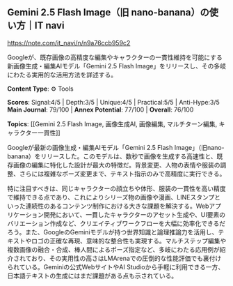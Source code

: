 ## Gemini 2.5 Flash Image（旧 nano-banana）の使い方｜IT navi

https://note.com/it_navi/n/n9a76ccb959c2

Googleが、既存画像の高精度な編集やキャラクターの一貫性維持を可能にする新画像生成・編集AIモデル「Gemini 2.5 Flash Image」をリリースし、その多岐にわたる実用的な活用方法を詳述する。

**Content Type**: ⚙️ Tools

**Scores**: Signal:4/5 | Depth:3/5 | Unique:4/5 | Practical:5/5 | Anti-Hype:3/5
**Main Journal**: 79/100 | **Annex Potential**: 77/100 | **Overall**: 76/100

**Topics**: [[Gemini 2.5 Flash Image, 画像生成AI, 画像編集, マルチターン編集, キャラクター一貫性]]

Googleが最新の画像生成・編集AIモデル「Gemini 2.5 Flash Image」（旧nano-banana）をリリースした。このモデルは、数秒で画像を生成する高速性と、既存画像の編集に特化した設計が最大の特徴だ。背景変更、人物の表情や服装の調整、さらには複雑なポーズ変更まで、テキスト指示のみで高精度に実行できる。

特に注目すべきは、同じキャラクターの顔立ちや体形、服装の一貫性を高い精度で維持できる点であり、これによりシリーズ物の画像や漫画、LINEスタンプといった連続性のあるコンテンツ制作における大きな課題を解決する。Webアプリケーション開発において、一貫したキャラクターのアセット生成や、UI要素のバリエーション作成など、クリエイティブワークフローを大幅に効率化できるだろう。また、GoogleのGeminiモデルが持つ世界知識と論理推論力を活用し、テキストやロゴの正確な再現、意味的な整合性も実現する。マルチステップ編集や複数画像の融合・合成、棒人間によるポーズ指定など、多岐にわたる応用例が紹介されており、その実用性の高さはLMArenaでの圧倒的な性能評価でも裏付けられている。Geminiの公式WebサイトやAI Studioから手軽に利用できる一方、日本語テキストの生成にはまだ課題がある点も示されている。